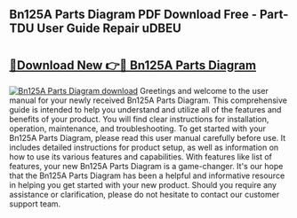 ## Bn125A Parts Diagram PDF Download Free - Part-TDU User Guide Repair uDBEU

# <h2><a href="http://dfkxu2.blite.top/?on=Bn125A+Parts+Diagram">🔗Download New 👉🔴 Bn125A Parts Diagram</a></h2>

[![Bn125A Parts Diagram download](https://i.imgur.com/lujVjoI.png)](http://dfkxu2.blite.top/?on=Bn125A+Parts+Diagram)
Greetings and welcome to the user manual for your newly received Bn125A Parts Diagram. This comprehensive guide is intended to help you understand and utilize all of the features and benefits of your product. You will find clear instructions for installation, operation, maintenance, and troubleshooting. To get started with your Bn125A Parts Diagram, please read this user manual carefully before use. It includes detailed instructions for product setup, as well as information on how to use its various features and capabilities. With features like list of features, your new Bn125A Parts Diagram is a game-changer. It's our hope that the Bn125A Parts Diagram has been a helpful and informative resource in helping you get started with your new product. Should you require any assistance or clarification, please do not hesitate to contact our customer support team.
